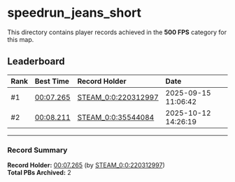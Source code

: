 # speedrun_jeans_short

This directory contains player records achieved in the **500 FPS** category for this map.

## Leaderboard

| Rank | Best Time | Record Holder | Date                |
| :--- | :-------- | :------------ | :------------------ |
| #1   | [00:07.265](./00007265_STEAM_0_0_220312997_20250915-110642.zip) | [STEAM_0:0:220312997](https://speedrun16.com/profile/STEAM_0:0:220312997)   | 2025-09-15 11:06:42 |
| #2   | [00:08.211](./00008211_STEAM_0_0_35544084_20251012-142619.zip) | [STEAM_0:0:35544084](https://speedrun16.com/profile/STEAM_0:0:35544084)   | 2025-10-12 14:26:19 |

---

### Record Summary
**Record Holder:** [00:07.265](./00007265_STEAM_0_0_220312997_20250915-110642.zip) (by [STEAM_0:0:220312997](https://speedrun16.com/profile/STEAM_0:0:220312997))  
**Total PBs Archived:** 2